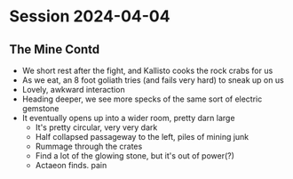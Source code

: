 # Session 2024-04-04

## The Mine Contd

- We short rest after the fight, and Kallisto cooks the rock crabs for us
- As we eat, an 8 foot goliath tries (and fails very hard) to sneak up on us
- Lovely, awkward interaction
- Heading deeper, we see more specks of the same sort of electric gemstone
- It eventually opens up into a wider room, pretty darn large
  - It's pretty circular, very very dark
  - Half collapsed passageway to the left, piles of mining junk
  - Rummage through the crates
  - Find a lot of the glowing stone, but it's out of power(?)
  - Actaeon finds. pain

